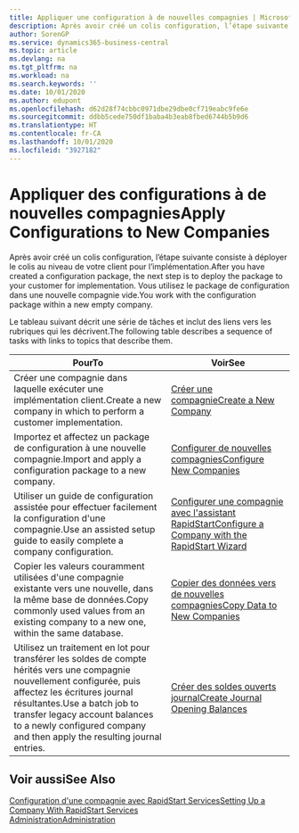 ```yaml
---
title: Appliquer une configuration à de nouvelles compagnies | Microsoft Docs
description: Après avoir créé un colis configuration, l’étape suivante consiste à déployer le colis au niveau de votre client pour l’implémentation. Vous utilisez la configuration avec une nouvelle compagnie vide.
author: SorenGP
ms.service: dynamics365-business-central
ms.topic: article
ms.devlang: na
ms.tgt_pltfrm: na
ms.workload: na
ms.search.keywords: ''
ms.date: 10/01/2020
ms.author: edupont
ms.openlocfilehash: d62d28f74cbbc0971dbe29dbe0cf719eabc9fe6e
ms.sourcegitcommit: ddbb5cede750df1baba4b3eab8fbed6744b5b9d6
ms.translationtype: HT
ms.contentlocale: fr-CA
ms.lasthandoff: 10/01/2020
ms.locfileid: "3927182"
---
```

# <a name="apply-configurations-to-new-companies"></a><span data-ttu-id="72029-104">Appliquer des configurations à de nouvelles compagnies</span><span class="sxs-lookup"><span data-stu-id="72029-104">Apply Configurations to New Companies</span></span>
<span data-ttu-id="72029-105">Après avoir créé un colis configuration, l’étape suivante consiste à déployer le colis au niveau de votre client pour l’implémentation.</span><span class="sxs-lookup"><span data-stu-id="72029-105">After you have created a configuration package, the next step is to deploy the package to your customer for implementation.</span></span> <span data-ttu-id="72029-106">Vous utilisez le package de configuration dans une nouvelle compagnie vide.</span><span class="sxs-lookup"><span data-stu-id="72029-106">You work with the configuration package within a new empty company.</span></span>  

 <span data-ttu-id="72029-107">Le tableau suivant décrit une série de tâches et inclut des liens vers les rubriques qui les décrivent.</span><span class="sxs-lookup"><span data-stu-id="72029-107">The following table describes a sequence of tasks with links to topics that describe them.</span></span>

|<span data-ttu-id="72029-108">**Pour**</span><span class="sxs-lookup"><span data-stu-id="72029-108">**To**</span></span>|<span data-ttu-id="72029-109">**Voir**</span><span class="sxs-lookup"><span data-stu-id="72029-109">**See**</span></span>|  
|------------|-------------|  
|<span data-ttu-id="72029-110">Créer une compagnie dans laquelle exécuter une implémentation client.</span><span class="sxs-lookup"><span data-stu-id="72029-110">Create a new company in which to perform a customer implementation.</span></span>|[<span data-ttu-id="72029-111">Créer une compagnie</span><span class="sxs-lookup"><span data-stu-id="72029-111">Create a New Company</span></span>](admin-how-to-create-a-new-company.md)|  
|<span data-ttu-id="72029-112">Importez et affectez un package de configuration à une nouvelle compagnie.</span><span class="sxs-lookup"><span data-stu-id="72029-112">Import and apply a configuration package to a new company.</span></span>|[<span data-ttu-id="72029-113">Configurer de nouvelles compagnies</span><span class="sxs-lookup"><span data-stu-id="72029-113">Configure New Companies</span></span>](admin-how-to-configure-new-companies.md)|  
|<span data-ttu-id="72029-114">Utiliser un guide de configuration assistée pour effectuer facilement la configuration d'une compagnie.</span><span class="sxs-lookup"><span data-stu-id="72029-114">Use an assisted setup guide to easily complete a company configuration.</span></span>|[<span data-ttu-id="72029-115">Configurer une compagnie avec l'assistant RapidStart</span><span class="sxs-lookup"><span data-stu-id="72029-115">Configure a Company with the RapidStart Wizard</span></span>](admin-how-to-configure-a-company-with-the-rapidstart-wizard.md)|
|<span data-ttu-id="72029-116">Copier les valeurs couramment utilisées d'une compagnie existante vers une nouvelle, dans la même base de données.</span><span class="sxs-lookup"><span data-stu-id="72029-116">Copy commonly used values from an existing company to a new one, within the same database.</span></span>|[<span data-ttu-id="72029-117">Copier des données vers de nouvelles compagnies</span><span class="sxs-lookup"><span data-stu-id="72029-117">Copy Data to New Companies</span></span>](admin-how-to-copy-data-to-new-companies.md)|  
|<span data-ttu-id="72029-118">Utilisez un traitement en lot pour transférer les soldes de compte hérités vers une compagnie nouvellement configurée, puis affectez les écritures journal résultantes.</span><span class="sxs-lookup"><span data-stu-id="72029-118">Use a batch job to transfer legacy account balances to a newly configured company and then apply the resulting journal entries.</span></span>|[<span data-ttu-id="72029-119">Créer des soldes ouverts journal</span><span class="sxs-lookup"><span data-stu-id="72029-119">Create Journal Opening Balances</span></span>](admin-how-to-create-journal-opening-balances.md)|  

## <a name="see-also"></a><span data-ttu-id="72029-120">Voir aussi</span><span class="sxs-lookup"><span data-stu-id="72029-120">See Also</span></span>  
[<span data-ttu-id="72029-121">Configuration d'une compagnie avec RapidStart Services</span><span class="sxs-lookup"><span data-stu-id="72029-121">Setting Up a Company With RapidStart Services</span></span>](admin-set-up-a-company-with-rapidstart.md)  
[<span data-ttu-id="72029-122">Administration</span><span class="sxs-lookup"><span data-stu-id="72029-122">Administration</span></span>](admin-setup-and-administration.md)
